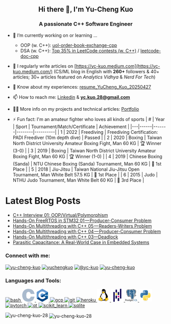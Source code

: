 <h2 align="center">Hi there 👋, I'm Yu-Cheng Kuo</h1>
<h3 align="center">A passionate C++ Software Engineer</h3>

- 🌱 I’m currently working on or learning ... 
    - OOP (w. C++): [uol-order-book-exchange-cpp](https://github.com/yu-cheng-kuo-28/order-book-exchange-cpp)
    - DSA (w. C++): [Top 35% in LeetCode contests (w. C++)](https://leetcode.com/yu-cheng-kuo/) / [leetcode-doc-cpp](https://github.com/yu-cheng-kuo-28/leetcode-doc-cpp)

- 📝 I regularly write articles on [https://yc-kuo.medium.com](https://yc-kuo.medium.com/) (CS/ML blog in English with **260+** followers & 40+ articles; 30+ articles featured on *Analytics Vidhya* & *Nerd For Tech*)

- 📄 Know about my experiences: [resume_YuCheng_Kuo_20250427](https://drive.google.com/file/d/1KD05cVfuCqoKXIvF93p9g2ggPdMX1anB/view)

- 📫 How to reach me: [Linkedin](https://www.linkedin.com/in/yu-cheng-kuo/) & **yc.kuo.28@gmail.com**

- 👨‍💻 More info on my projects and technical articles: [Portfolio](https://github.com/yu-cheng-kuo-28/yu-cheng-kuo-28/blob/main/portfolio.md)

- ⚡ Fun fact: I'm an amateur fighter who loves all kinds of sports
    | # | Year | Sport | Tournament/Match/Certificate | Achievement |
    |---|------|-------|--------|----------|
    | 1 | 2022 | Freediving | Freediving Certification: PADI Freediver (10m depth dive) | Passed |
    | 2 | 2020 | Boxing | Taiwan North District University Amateur Boxing Fight, Man 60 KG | 🏆 Winner (3-0) |
    | 3 | 2019 | Boxing | Taiwan North District University Amateur Boxing Fight, Man 60 KG | 🏆 Winner (1-0) |
    | 4 | 2019 | Chinese Boxing <br> (Sanda) | NTU Chinese Boxing (Sanda) Tournament, Man 60 KG | 🥇 1st Place |
    | 5 | 2018 | Jiu-Jitsu | Taiwan National Jiu-Jitsu Open Tournament, Man White Belt 57.5 KG | 🥇 1st Place |
    | 6 | 2015 | Judo | NTHU Judo Tournament, Man White Belt 60 KG | 🥉 3rd Place |

# Latest Blog Posts
<!-- BLOG-POST-LIST:START -->
- [C++ Interview 01: OOP/Virtual/Polymorphism](https://medium.com/nerd-for-tech/c-interview-01-oop-virtual-polymorphism-204d8d466087?source=rss-834bbb11d825------2)
- [Hands-On FreeRTOS in STM32 01 — Producer-Consumer Problem](https://medium.com/nerd-for-tech/hands-on-freertos-on-stm32-mcu-01-producer-consumer-problem-e3cc921e0660?source=rss-834bbb11d825------2)
- [Hands-On Multithreading with C++ 05 — Readers-Writers Problem](https://medium.com/nerd-for-tech/hands-on-multithreading-with-c-05-readers-writers-problem-348a035c268e?source=rss-834bbb11d825------2)
- [Hands-On Multithreading with C++ 04 — Producer-Consumer Problem](https://medium.com/nerd-for-tech/hands-on-multithreading-with-c-04-producer-consumer-problem-26abdddc485d?source=rss-834bbb11d825------2)
- [Hands-On Multithreading with C++ 03—Deadlock](https://medium.com/nerd-for-tech/hands-on-multithreading-with-c-03-deadlock-97c42333d8e1?source=rss-834bbb11d825------2)
- [Parasitic Capacitance: A Real-World Case in Embedded Systems](https://medium.com/nerd-for-tech/parasitic-capacitance-a-real-world-case-0980a060a0b1?source=rss-834bbb11d825------2)
<!-- BLOG-POST-LIST:END -->


<h3 align="left">Connect with me:</h3>
<p align="left">
<a href="https://linkedin.com/in/yu-cheng-kuo" target="blank"><img align="center" src="https://raw.githubusercontent.com/rahuldkjain/github-profile-readme-generator/master/src/images/icons/Social/linked-in-alt.svg" alt="yu-cheng-kuo" height="30" width="40" /></a>
<a href="https://kaggle.com/yuchengkuo" target="blank"><img align="center" src="https://raw.githubusercontent.com/rahuldkjain/github-profile-readme-generator/master/src/images/icons/Social/kaggle.svg" alt="yuchengkuo" height="30" width="40" /></a>
<a href="https://medium.com/@yc-kuo" target="blank"><img align="center" src="https://raw.githubusercontent.com/rahuldkjain/github-profile-readme-generator/master/src/images/icons/Social/medium.svg" alt="@yc-kuo" height="30" width="40" /></a>
<a href="https://www.leetcode.com/yu-cheng-kuo" target="blank"><img align="center" src="https://raw.githubusercontent.com/rahuldkjain/github-profile-readme-generator/master/src/images/icons/Social/leet-code.svg" alt="yu-cheng-kuo" height="30" width="40" /></a>
</p>

<h3 align="left">Languages and Tools:</h3>
<p align="left"> <a href="https://www.gnu.org/software/bash/" target="_blank" rel="noreferrer"> <img src="https://www.vectorlogo.zone/logos/gnu_bash/gnu_bash-icon.svg" alt="bash" width="40" height="40"/> </a> <a href="https://www.cprogramming.com/" target="_blank" rel="noreferrer"> <img src="https://raw.githubusercontent.com/devicons/devicon/master/icons/c/c-original.svg" alt="c" width="40" height="40"/> </a> <a href="https://www.w3schools.com/cpp/" target="_blank" rel="noreferrer"> <img src="https://raw.githubusercontent.com/devicons/devicon/master/icons/cplusplus/cplusplus-original.svg" alt="cplusplus" width="40" height="40"/> </a> <a href="https://cloud.google.com" target="_blank" rel="noreferrer"> <img src="https://www.vectorlogo.zone/logos/google_cloud/google_cloud-icon.svg" alt="gcp" width="40" height="40"/> </a> <a href="https://git-scm.com/" target="_blank" rel="noreferrer"> <img src="https://www.vectorlogo.zone/logos/git-scm/git-scm-icon.svg" alt="git" width="40" height="40"/> </a> <a href="https://heroku.com" target="_blank" rel="noreferrer"> <img src="https://www.vectorlogo.zone/logos/heroku/heroku-icon.svg" alt="heroku" width="40" height="40"/> </a> <a href="https://www.linux.org/" target="_blank" rel="noreferrer"> <img src="https://raw.githubusercontent.com/devicons/devicon/master/icons/linux/linux-original.svg" alt="linux" width="40" height="40"/> </a> <a href="https://pandas.pydata.org/" target="_blank" rel="noreferrer"> <img src="https://raw.githubusercontent.com/devicons/devicon/2ae2a900d2f041da66e950e4d48052658d850630/icons/pandas/pandas-original.svg" alt="pandas" width="40" height="40"/> </a> <a href="https://www.postgresql.org" target="_blank" rel="noreferrer"> <img src="https://raw.githubusercontent.com/devicons/devicon/master/icons/postgresql/postgresql-original-wordmark.svg" alt="postgresql" width="40" height="40"/> </a> <a href="https://www.python.org" target="_blank" rel="noreferrer"> <img src="https://raw.githubusercontent.com/devicons/devicon/master/icons/python/python-original.svg" alt="python" width="40" height="40"/> </a> <a href="https://pytorch.org/" target="_blank" rel="noreferrer"> <img src="https://www.vectorlogo.zone/logos/pytorch/pytorch-icon.svg" alt="pytorch" width="40" height="40"/> </a> <a href="https://www.qt.io/" target="_blank" rel="noreferrer"> <img src="https://upload.wikimedia.org/wikipedia/commons/0/0b/Qt_logo_2016.svg" alt="qt" width="40" height="40"/> </a> <a href="https://scikit-learn.org/" target="_blank" rel="noreferrer"> <img src="https://upload.wikimedia.org/wikipedia/commons/0/05/Scikit_learn_logo_small.svg" alt="scikit_learn" width="40" height="40"/> </a> <a href="https://www.sqlite.org/" target="_blank" rel="noreferrer"> <img src="https://www.vectorlogo.zone/logos/sqlite/sqlite-icon.svg" alt="sqlite" width="40" height="40"/> </a> </p>

<p><img align="left" src="https://github-readme-stats.vercel.app/api/top-langs?username=yu-cheng-kuo-28&show_icons=true&locale=en&layout=compact" alt="yu-cheng-kuo-28" /></p>

<p>&nbsp;<img align="center" src="https://github-readme-stats.vercel.app/api?username=yu-cheng-kuo-28&show_icons=true&locale=en" alt="yu-cheng-kuo-28" /></p>
